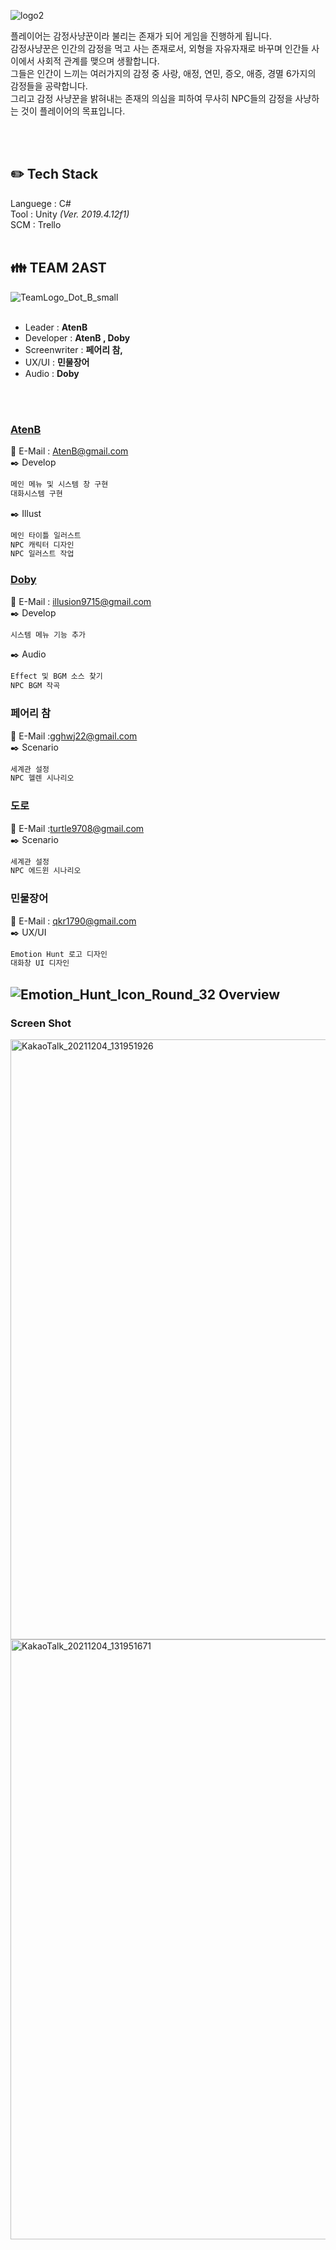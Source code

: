![logo2](https://user-images.githubusercontent.com/69495341/147758615-b93a9dc6-0807-4714-81d3-e6ad97f69e75.png)
<br>

플레이어는 감정사냥꾼이라 불리는 존재가 되어 게임을 진행하게 됩니다.  
감정사냥꾼은 인간의 감정을 먹고 사는 존재로서, 외형을 자유자재로 바꾸며 인간들 사이에서 사회적 관계를 맺으며 생활합니다.  
그들은 인간이 느끼는 여러가지의 감정 중 사랑, 애정, 연민, 증오, 애증, 경멸 6가지의 감정들을 공략합니다.  
그리고 감정 사냥꾼을 밝혀내는 존재의 의심을 피하여 무사히 NPC들의 감정을 사냥하는 것이 플레이어의 목표입니다.  

<br>
<br>

## :pencil2: Tech Stack
Languege : C# <br>
Tool : Unity _(Ver. 2019.4.12f1)_ <br>
SCM : Trello
<br>
<br>

## :family: TEAM 2AST
![TeamLogo_Dot_B_small](https://user-images.githubusercontent.com/69495341/137142519-88bbc969-b720-4b20-bf74-0af46734c1a6.png)
<br>
<br>
- Leader : **AtenB** <br>
- Developer : **AtenB , Doby** <br>
- Screenwriter : **페어리 참,** <br>
- UX/UI : **민물장어** <br>
- Audio : **Doby** <br>
<br>
<br>

### [AtenB](https://github.com/AtenB3f)
:e-mail: E-Mail : AtenB@gmail.com <br>
:black_nib: Develop
```sh
메인 메뉴 및 시스템 창 구현
대화시스템 구현
```
:black_nib: Illust
```sh
메인 타이틀 일러스트
NPC 캐릭터 디자인
NPC 일러스트 작업
```

### [Doby](https://github.com/treasure-shun)
:e-mail: E-Mail : illusion9715@gmail.com <br>
:black_nib: Develop
```sh
시스템 메뉴 기능 추가
```
:black_nib: Audio
```sh
Effect 및 BGM 소스 찾기  
NPC BGM 작곡
```

### 페어리 참
:e-mail: E-Mail :gghwj22@gmail.com <br>
:black_nib: Scenario
```sh
세계관 설정
NPC 헬렌 시나리오
```

### 도로
:e-mail: E-Mail :turtle9708@gmail.com <br>
:black_nib: Scenario
```sh
세계관 설정
NPC 에드윈 시나리오
```

### 민물장어
:e-mail: E-Mail : qkr1790@gmail.com <br>
:black_nib: UX/UI
```sh
Emotion Hunt 로고 디자인  
대화창 UI 디자인  
```

## ![Emotion_Hunt_Icon_Round_32](https://user-images.githubusercontent.com/69495341/137141567-23e382ab-0924-4c47-a6e2-33148bfa8d6e.png) Overview
### Screen Shot
<img width="960" alt="KakaoTalk_20211204_131951926" src="https://user-images.githubusercontent.com/69495341/147758463-19ae37f5-bd76-4d7a-bd25-2f4eba55cd6d.png">
<img width="960" alt="KakaoTalk_20211204_131951671" src="https://user-images.githubusercontent.com/69495341/147758453-f92e6557-b167-4857-9dfe-487c2a6f82d1.png">

<br>

